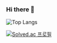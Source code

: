 ### Hi there 👋

<!--![qpalzmm22's GitHub stats](https://github-readme-stats.vercel.app/api?username=qpalzmm22&show_icons=true&theme=highcontrast) -->

![Top Langs](https://github-readme-stats.vercel.app/api/top-langs/?username=qpalzmm22&layout=compact&theme=highcontrast)

[![Solved.ac 프로필](http://mazassumnida.wtf/api/v2/generate_badge?boj=qpalzmm22)](https://solved.ac/qpalzmm22)



<!--
**qpalzmm22/qpalzmm22** is a ✨ _special_ ✨ repository because its `README.md` (this file) appears on your GitHub profile.

Here are some ideas to get you started:

- 🔭 I’m currently working on ...
- 🌱 I’m currently learning ...
- 👯 I’m looking to collaborate on ...
- 🤔 I’m looking for help with ...
- 💬 Ask me about ...
- 📫 How to reach me: ...
- 😄 Pronouns: ...
- ⚡ Fun fact: ...
-->
